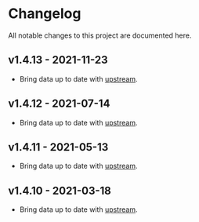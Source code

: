 # Changelog
All notable changes to this project are documented here.

## v1.4.13 - 2021-11-23
* Bring data up to date with [upstream](https://github.com/google/libphonenumber/releases/tag/v8.12.37).

## v1.4.12 - 2021-07-14
* Bring data up to date with [upstream](https://github.com/google/libphonenumber/releases/tag/v8.12.27).

## v1.4.11 - 2021-05-13
* Bring data up to date with [upstream](https://github.com/google/libphonenumber/releases/tag/v8.12.22).

## v1.4.10 - 2021-03-18
* Bring data up to date with [upstream](https://github.com/google/libphonenumber/releases/tag/v8.12.20).
